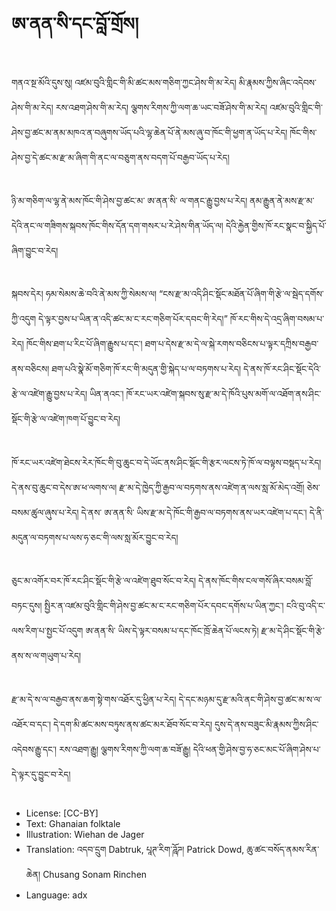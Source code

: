 # ཨ་ནན་སི་དང་བློ་གྲོས།

##
གནའ་སྔ་མོའི་དུས་སུ། འཛམ་བུའི་གླིང་གི་མི་ཚང་མས་གཅིག་ཀྱང་ཤེས་གི་མ་རེད། མི་རྣམས་ཀྱིས་ཞིང་འདེབས་ཤེས་གི་མ་རེད། རས་འཐག་ཤེས་གི་མ་རེད། ལྕགས་རིགས་ཀྱི་ལག་ཆ་ཡང་བཟོ་ཤེས་གི་མ་རེད། འཛམ་བུའི་གླིང་གི་ཤེས་བྱ་ཚང་མ་ནམ་མཁའ་ན་བཞུགས་ཡོད་པའི་ལྷ་ཆེན་པོ་ནེ་མས་ཞུ་བ་ཁོང་གི་ཕྱག་ན་ཡོད་པ་རེད། ཁོང་གིས་ཤེས་བྱ་དེ་ཚང་མ་རྫ་མ་ཞིག་གི་ནང་ལ་བཅུག་ནས་བདག་པོ་བརྒྱབ་ཡོད་པ་རེད།

##
ཉི་མ་གཅིག་ལ་ལྷ་ནེ་མས་ཁོང་གི་ཤེས་བྱ་ཚང་མ་ ཨ་ནན་སི་ ལ་གནང་རྒྱུ་བྱས་པ་རེད། ནམ་རྒྱུན་ནེ་མས་རྫ་མ་དེའི་ནང་ལ་གཟིགས་སྐབས་ཁོང་གིས་དོན་དག་གསར་པ་རེ་ཤེས་གིན་ཡོད་ལ། དེའི་རྐྱེན་གྱིས་ཁོ་རང་སྣང་བ་སྐྱིད་པོ་ཞིག་བྱུང་བ་རེད།

##
སྐབས་དེར། ཧམ་སེམས་ཆེ་བའི་ནེ་མས་ཀྱི་སེམས་ལ། “ངས་རྫ་མ་འདི་ཤིང་སྡོང་མཐོན་པོ་ཞིག་གི་རྩེ་ལ་སྦེད་དགོས་ཀྱི་འདུག དེ་ལྟར་བྱས་པ་ཡིན་ན་འདི་ཚང་མ་ང་རང་གཅིག་པོར་དབང་གི་རེད།” ཁོ་རང་གིས་དེ་འདྲ་ཞིག་བསམ་པ་རེད། ཁོང་གིས་ཐག་པ་རིང་པོ་ཞིག་རྒྱུས་པ་དང་། ཐག་པ་དེས་རྫ་མ་དེ་ལ་སྐེ་རགས་བཅིངས་པ་ལྟར་དཀྲིས་བརྒྱབ་ནས་བཅིངས། ཐག་པའི་སྣེ་མོ་གཅིག་ཁོ་རང་གི་མདུན་གྱི་སྐེད་པ་ལ་བཏགས་པ་རེད། དེ་ནས་ཁོ་རང་ཤིང་སྡོང་དེའི་རྩེ་ལ་འཛེག་རྒྱུ་བྱས་པ་རེད། ཡིན་ནའང་། ཁོ་རང་ཡར་འཛེག་སྐབས་སུ་རྫ་མ་དེ་ཁོའི་པུས་མགོ་ལ་འཐོག་ནས་ཤིང་སྡོང་གི་རྩེ་ལ་འཛེག་ཁག་པོ་བྱུང་བ་རེད།

##
ཁོ་རང་ཡར་འཛེག་ཐེངས་རེར་ཁོང་གི་བུ་ཆུང་བ་དེ་ཡོང་ནས་ཤིང་སྡོང་གི་རྩར་ལངས་ཏེ་ཁོ་ལ་བལྟས་བསྡད་པ་རེད། དེ་ནས་བུ་ཆུང་བ་དེས་ཨ་ཕ་ལགས་ལ། རྫ་མ་དེ་ཁྱེད་ཀྱི་རྒྱབ་ལ་བཏགས་ནས་འཛེག་ན་ལས་སླ་མོ་མེད་འགྲོ། ཅེས་བསམ་ཚུལ་ཞུས་པ་རེད། དེ་ནས་ ཨ་ནན་སི་ ཡིས་རྫ་མ་དེ་ཁོང་གི་རྒྱབ་ལ་བཏགས་ནས་ཡར་འཛེག་པ་དང་། དེ་ནི་མདུན་ལ་བཏགས་པ་ལས་ཧ་ཅང་གི་ལས་སླ་མོར་བྱུང་བ་རེད།

##
ཅུང་མ་འགོར་བར་ཁོ་རང་ཤིང་སྡོང་གི་རྩེ་ལ་འཛེག་ཐུབ་སོང་བ་རེད། དེ་ནས་ཁོང་གིས་ངལ་གསོ་ཞིར་བསམ་བློ་བཏང་དུས། སྤྱིར་ན་འཛམ་བུའི་གླིང་གི་ཤེས་བྱ་ཚང་མ་ང་རང་གཅིག་པོར་དབང་དགོས་པ་ཡིན་ཀྱང་། ངའི་བུ་འདི་ང་ལས་རིག་པ་སྤྱང་པོ་འདུག ཨ་ནན་སི་ ཡིས་དེ་ལྟར་བསམ་པ་དང་ཁོང་ཁྲོ་ཆེན་པོ་ལངས་ཏེ། རྫ་མ་དེ་ཤིང་སྡོང་གི་རྩེ་ནས་ས་ལ་གཡུག་པ་རེད།

##
རྫ་མ་དེ་ས་ལ་བརྒྱབ་ནས་ཆག་སྟེ་གས་འཐོར་དུ་ཕྱིན་པ་རེད། དེ་དང་མཉམ་དུ་རྫ་མའི་ནང་གི་ཤེས་བྱ་ཚང་མ་ས་ལ་འཐོར་བ་དང་། དེ་དག་མི་ཚང་མས་བཏུས་ནས་ཚང་མར་ཐོབ་སོང་བ་རེད། དུས་དེ་ནས་བཟུང་མི་རྣམས་ཀྱིས་ཤིང་འདེབས་རྒྱུ་དང་། རས་འཐག་རྒྱུ། ལྕགས་རིགས་ཀྱི་ལག་ཆ་བཟོ་རྒྱུ། དེའི་ཕན་གྱི་ཤེས་བྱ་ཧ་ཅང་མང་པོ་ཞིག་ཤེས་པ་དེ་ལྟར་དུ་བྱུང་བ་རེད།

##
* License: [CC-BY]
* Text: Ghanaian folktale
* Illustration: Wiehan de Jager
* Translation: འདབ་དྲུག Dabtruk, པཱཊ་རིག་ཌཱོཌ། Patrick Dowd, ཆུ་ཚང་བསོད་ནམས་རིན་ཆེན། Chusang Sonam Rinchen
* Language: adx

